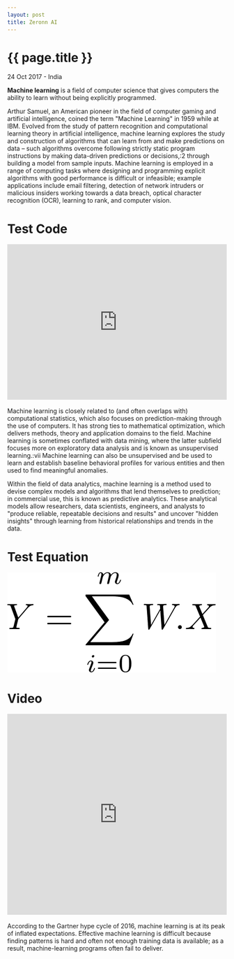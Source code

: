 ```yaml
---
layout: post
title: Zeronn AI
---
```


{{ page.title }}
================

<p class="meta">24 Oct 2017 - India</p>

**Machine learning** is a field of computer science that gives computers the ability to learn without being explicitly programmed.

Arthur Samuel, an American pioneer in the field of computer gaming and artificial intelligence, coined the term "Machine Learning" in 1959 while at IBM. Evolved from the study of pattern recognition and computational learning theory in artificial intelligence, machine learning explores the study and construction of algorithms that can learn from and make predictions on data – such algorithms overcome following strictly static program instructions by making data-driven predictions or decisions,:2 through building a model from sample inputs. Machine learning is employed in a range of computing tasks where designing and programming explicit algorithms with good performance is difficult or infeasible; example applications include email filtering, detection of network intruders or malicious insiders working towards a data breach, optical character recognition (OCR), learning to rank, and computer vision.

# Test Code

<iframe src="https://trinket.io/embed/python3/fe13259507?runOption=run" width="100%" height="356" frameborder="0" marginwidth="0" marginheight="0" allowfullscreen></iframe>

Machine learning is closely related to (and often overlaps with) computational statistics, which also focuses on prediction-making through the use of computers. It has strong ties to mathematical optimization, which delivers methods, theory and application domains to the field. Machine learning is sometimes conflated with data mining, where the latter subfield focuses more on exploratory data analysis and is known as unsupervised learning.:vii Machine learning can also be unsupervised and be used to learn and establish baseline behavioral profiles for various entities and then used to find meaningful anomalies.

Within the field of data analytics, machine learning is a method used to devise complex models and algorithms that lend themselves to prediction; in commercial use, this is known as predictive analytics. These analytical models allow researchers, data scientists, engineers, and analysts to "produce reliable, repeatable decisions and results" and uncover "hidden insights" through learning from historical relationships and trends in the data.

# Test Equation
<img src="assets/eqn1.png" alt="hi" class="inline"/>

# Video
<iframe width="100%" height="460" src="https://www.youtube.com/embed/fOnE-aQUs4I" frameborder="0" allowfullscreen></iframe>


According to the Gartner hype cycle of 2016, machine learning is at its peak of inflated expectations. Effective machine learning is difficult because finding patterns is hard and often not enough training data is available; as a result, machine-learning programs often fail to deliver.
